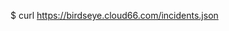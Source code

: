 <!-- post: cloud66-birdseye_get-the-list-of-all-incidents -->


$ curl https://birdseye.cloud66.com/incidents.json
